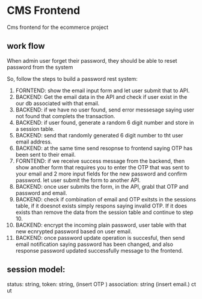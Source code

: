 # CMS Frontend

Cms frontend for the ecommerce project

## work flow

When admin user forget their password, they should be able to reset password from the system

So, follow the steps to build a password rest system:

1. FORNTEND: show the email input form and let user submit that to API.
2. BACKEND: Get the email data in the API and check if user exist in the our db associated with that email.
3. BACKEND: if we have no user found, send error messesage saying user not found that complets the transaction.
4. BACKEND: if user found, generate a random 6 digit number and store in a session table.
5. BACKEND: send that randomly generated 6 digit number to tht user email address.
6. BACKEND: at the same time send resopnse to frontend saying OTP has been sent to their email.
7. FORNTEND: if we receive success message from the backend, then show another form that requires you to enter the OTP that was sent to your email and 2 more input fields for the new password and confirm password. let user submit the form to another API.
8. BACKEND: once user submits the form, in the API, grabl that OTP and password and email.
9. BACKEND: check if combination of email and OTP exitsts in the sessions table, if it doesnot exists simply respons saying invalid OTP. If it does exists than remove the data from the session table and continue to step 10.
10. BACKEND: encrypt the incoming plain password, user table with that new ecnrypted password based on user email.
11. BACKEND: once password update operation is succesful, then send email notification saying password has been changed, and also response password updated successfully message to the frontend.

## session model:

status: string,
token: string, (insert OTP )
association: string (insert email.)
ct
ut
